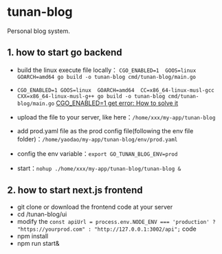 # tunan-blog
Personal blog system.

## 1. how to start go backend
- build the linux execute file locally： `CGO_ENABLED=1  GOOS=linux  GOARCH=amd64 go build -o tunan-blog cmd/tunan-blog/main.go`
- `CGO_ENABLED=1 GOOS=linux  GOARCH=amd64  CC=x86_64-linux-musl-gcc  CXX=x86_64-linux-musl-g++ go build -o tunan-blog cmd/tunan-blog/main.go`
[CGO_ENABLED=1 get error: How to solve it](https://www.baifachuan.com/posts/4862a3b1.html)

- upload the file to your server, like here：`/home/xxx/my-app/tunan-blog`
- add prod.yaml file as the prod config file(following the env file folder)：`/home/yaodao/my-app/tunan-blog/env/prod.yaml`
- config the env variable：`export GO_TUNAN_BLOG_ENV=prod`
- start：`nohup ./home/xxx/my-app/tunan-blog/tunan-blog &`

## 2. how to start next.js frontend
- git clone or download the frontend code at your server
- cd /tunan-blog/ui
- modify the `const apiUrl = process.env.NODE_ENV === 'production' ? "https://yourprod.com" : "http://127.0.0.1:3002/api";` code
- npm install
- npm run start&